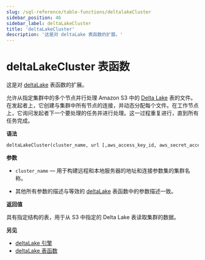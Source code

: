 ```yaml
---
slug: /sql-reference/table-functions/deltalakeCluster
sidebar_position: 46
sidebar_label: deltaLakeCluster
title: 'deltaLakeCluster'
description: '这是对 deltaLake 表函数的扩展。'
---
```



# deltaLakeCluster 表函数

这是对 [deltaLake](sql-reference/table-functions/deltalake.md) 表函数的扩展。

允许从指定集群中的多个节点并行处理 Amazon S3 中的 [Delta Lake](https://github.com/delta-io/delta) 表的文件。在发起者上，它创建与集群中所有节点的连接，并动态分配每个文件。在工作节点上，它询问发起者下一个要处理的任务并进行处理。这一过程重复进行，直到所有任务完成。

**语法**

``` sql
deltaLakeCluster(cluster_name, url [,aws_access_key_id, aws_secret_access_key] [,format] [,structure] [,compression])
```

**参数**

- `cluster_name` — 用于构建远程和本地服务器的地址和连接参数集的集群名称。

- 其他所有参数的描述与等效的 [deltaLake](sql-reference/table-functions/deltalake.md) 表函数中的参数描述一致。

**返回值**

具有指定结构的表，用于从 S3 中指定的 Delta Lake 表读取集群的数据。

**另见**

- [deltaLake 引擎](engines/table-engines/integrations/deltalake.md)
- [deltaLake 表函数](sql-reference/table-functions/deltalake.md)
